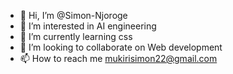 - 👋 Hi, I’m @Simon-Njoroge
- 👀 I’m interested in AI engineering 
- 🌱 I’m currently learning css
- 💞️ I’m looking to collaborate on Web development 
- 📫 How to reach me mukirisimon22@gmail.com 

<!---
Simon-Njoroge/Simon-Njoroge is a ✨ special ✨ repository because its `README.md` (this file) appears on your GitHub profile.
You can click the Preview link to take a look at your changes.
--->
